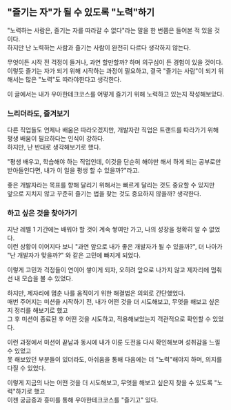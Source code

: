 ## "즐기는 자"가 될 수 있도록 "노력"하기

"노력하는 사람은, 즐기는 자를 따라갈 수 없다"라는 말을 한 번쯤은 들어본 적 있을 것이다.<br>
하지만 난 노력하는 사람과 즐기는 사람이 완전히 다르다 생각하지 않는다.

무엇이든 시작 전 걱정이 들거나, 과연 할만할까? 하며 의구심이 든 경험이 있을 것이다.<br>
이렇듯 즐기는 자가 되기 위해 시작하는 과정이 필요하고, 결국 "즐기는 사람"이 되기 위해서는 많은 "노력"도 따라야한다고 생각한다.

이 글에서는 내가 우아한테크코스를 어떻게 즐기기 위해 노력하고 있는지 작성해보았다.
<br>

### 느리더라도, 즐겨보기

다른 직업들도 언제나 배움은 따라오겠지만, 개발자란 직업은 트랜드를 따라가기 위해 평생 배움이 필요하다는 인식이 강하다.<br>
하지만, 난 반대로 생각해보기로 했다.

"평생 배우고, 학습해야 하는 직업인데, 이것을 단순히 해야만 해서 하게 되는 공부로만 받아들인다면, 내가 이 일을 평생 할 수 있을까?"라고.

좋은 개발자라는 목표를 향해 달리기 위해서는 빠르게 달리는 것도 중요할 수 있지만<br>
앞으로 지치지 않고 꾸준히 즐기는 법을 찾는 것도 중요하지 않을까? 생각한다.
<br>

### 하고 싶은 것을 찾아가기

지난 레벨 1 기간에는 배워야 할 것이 계속 쌓여만 가고, 나의 성장을 정확히 알 수 없었다.<br>
이런 상황이 이어지다 보니 "과연 앞으로 내가 좋은 개발자가 될 수 있을까?", 더 나아가 "난 개발자가 맞을까?" 와 같은 고민에 빠지게 되었다.

이렇게 고민과 걱정들이 연이어 쌓이게 되자, 오히려 앞으로 나가지 않고 제자리에 멈춰선 내 모습을 볼 수 있었다.

하지만, 제자리에 멈춘 나를 움직이기 위한 해결법은 의외로 간단했었다.<br>
매번 주어지는 미션을 시작하기 전, 내가 어떤 것을 더 시도해보고, 무엇을 해보고 싶은지 정리를 해보기로 했고<br>
그 후 미션이 종료된 후 어떤 것을 시도하고, 적용해보았는지 객관적으로 확인할 수 있었다.

이런 과정에서 미션이 끝남과 동시에 내가 이룬 도전을 다시 확인해보며 성취감을 느낄 수 있었고<br>
못 해보았던 부분들이 있더라도, 아쉬움을 통해 다음에는 더 "노력"해야지 하며, 의지를 다질 수 있었다.

이렇게 지금의 나는 어떤 것을 더 시도해보고, 무엇을 해보고 싶은지 찾을 수 있도록 "노력"하기로 했고<br>
이젠 궁금증과 흥미를 통해 우아한테크코스를 "즐기고" 있다.
